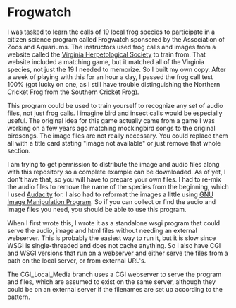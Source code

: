 # Frogwatch

I was tasked to learn the calls of 19 local frog species to participate in a citizen science program called Frogwatch sponsored by the Association of Zoos and Aquariums. The instructors used frog calls and images from a website called the [Virginia Herpetological Society](http://virginiaherpetologicalsociety.com/) to train from. That website included a matching game, but it matched all of the Virginia species, not just the 19 I needed to memorize. So I built my own copy. After a week of playing with this for an hour a day, I passed the frog call test 100% (got lucky on one, as I still have trouble distinguishing the Northern Cricket Frog from the Southern Cricket Frog).

This program could be used to train yourself to recognize any set of audio files, not just frog calls. I imagine bird and insect calls would be especially useful. The original idea for this game actually came from a game I was working on a few years ago matching mockingbird songs to the original birdsongs. The image files are not really necessary. You could replace them all with a title card stating "Image not available" or just remove that whole section.

I am trying to get permission to distribute the image and audio files along with this repository so a complete example can be downloaded. As of yet, I don't have that, so you will have to prepare your own files. I had to re-mix the audio files to remove the name of the species from the beginning, which I used [Audacity](https://www.audacityteam.org/) for. I also had to reformat the images a little using [GNU Image Manipulation Program](https://www.gimp.org). So if you can collect or find the audio and image files you need, you should be able to use this program.

When I first wrote this, I wrote it as a standalone wsgi program that could serve the audio, image and html files without needing an external webserver. This is probably the easiest way to run it, but it is slow since WSGI is single-threaded and does not cache anything. So I also have CGI and WSGI versions that run on a webserver and either serve the files from a path on the local server, or from external URL's.

The CGI_Local_Media branch uses a CGI webserver to serve the program and files, which are assumed to exist on the same server, although they could be on an external server if the filenames are set up according to the pattern.

